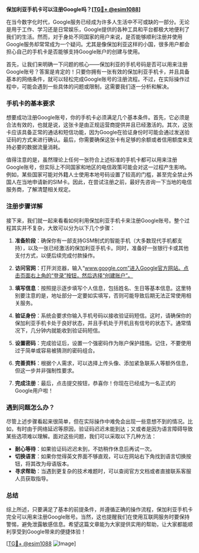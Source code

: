 **保加利亚手机卡可以注册Google吗？[[TG💪+ @esim1088](https://t.me/s/esim1088)]**

在当今数字化时代，Google服务已经成为许多人生活中不可或缺的一部分。无论是用于工作、学习还是日常娱乐，Google提供的各种工具和平台都极大地便利了我们的生活。然而，对于身处不同国家的用户来说，是否能够顺利注册并使用Google服务却常常成为一个疑问。尤其是像保加利亚这样的小国，很多用户都会担心自己的手机卡是否能够支持Google账户的创建与使用。

首先，让我们来明确一下问题的核心——保加利亚的手机号码是否可以用来注册Google账号？答案是肯定的！只要你拥有一张有效的保加利亚手机卡，并且具备基本的网络条件，就可以轻松完成Google账号的注册流程。不过，在实际操作过程中，可能会遇到一些具体的问题或限制，这需要我们逐一分析和解决。

### 手机卡的基本要求

想要成功注册Google账号，你的手机卡必须满足几个基本条件。首先，它必须是合法有效的，也就是说，这张卡是由正规运营商提供并且已经激活的。其次，这张卡应该具备正常的通话和短信功能，因为Google在验证身份时可能会通过发送验证码的方式来进行确认。最后，你需要确保这张卡有足够的余额或者信用额度来支持必要的数据流量消耗。

值得注意的是，虽然理论上任何一张符合上述标准的手机卡都可以用来注册Google账号，但实际上不同国家和地区的电信政策可能会对这一过程产生影响。例如，某些国家可能对外籍人士使用本地号码设置了较高的门槛，甚至完全禁止外国人在当地申请新的SIM卡。因此，在尝试注册之前，最好先咨询一下当地的电信服务商，了解清楚相关规定。

### 注册步骤详解

接下来，我们就一起来看看如何利用保加利亚手机卡来注册Google账号。整个过程其实并不复杂，大致可以分为以下几个步骤：

1. **准备阶段**：确保你有一部支持GSM制式的智能手机（大多数现代手机都支持），以及一张已经激活的保加利亚手机卡。同时，准备好一张银行卡或其他支付方式，以便后续完成付款操作。

2. **访问官网**：打开浏览器，输入“www.google.com”进入Google官方网站。点击页面右上角的“登录”按钮，然后选择“创建账户”。

3. **填写信息**：按照提示逐步填写个人信息，包括姓名、生日等基本信息。这里特别要注意的是，地址部分一定要如实填写，否则可能导致后期无法正常使用相关服务。

4. **验证身份**：系统会要求你输入手机号码以接收验证码短信。这时，请确保你的保加利亚手机卡处于良好状态，并且手机处于开机且有信号的状态下。通常情况下，几分钟内就能收到验证码短信。

5. **设置密码**：完成验证后，设置一个强密码作为账户保护措施。记住，不要使用过于简单或容易被猜测的密码组合。

6. **完善资料**：根据个人需求，可以选择上传头像、添加紧急联系人等额外信息，但这一步并非强制性要求。

7. **完成注册**：最后，点击提交按钮，恭喜你！你现在已经成为一名正式的Google用户啦！

### 遇到问题怎么办？

尽管上述步骤看起来很简单，但在实际操作中难免会出现一些意想不到的情况。比如，有时由于网络延迟等原因，验证码迟迟未能到达；又或者是因为语言障碍导致某些选项难以理解。面对这些问题，我们可以采取以下几种方法：

- **耐心等待**：如果验证码迟迟未到，不妨稍作休息后再试一次。
- **切换语言**：如果你觉得英文界面不够直观，可以在网站右下角找到语言切换按钮，将其改为母语版本。
- **寻求帮助**：当遇到更复杂的技术难题时，可以查阅官方文档或者直接联系客服人员获取指导。

### 总结

综上所述，只要满足了基本的前提条件，并遵循正确的操作流程，保加利亚手机卡完全可以用来注册Google账号。当然，这也提醒我们在使用互联网服务时要保持警惕，避免泄露敏感信息。希望这篇文章能为大家提供实用的帮助，让大家都能顺利享受到Google带来的便捷体验！

[[TG💪+ @esim1088](https://t.me/s/esim1088) ![Image](https://i.postimg.cc/4NQfJmqS/Snipaste-2025-05-13-00-14-12.png)]